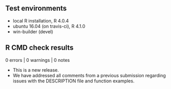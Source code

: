 ## Test environments
* local R installation, R 4.0.4
* ubuntu 16.04 (on travis-ci), R 4.1.0
* win-builder (devel)

## R CMD check results

0 errors | 0 warnings | 0 notes

* This is a new release.
* We have addressed all comments from a previous submission regarding issues with the DESCRIPTION file and function examples.
